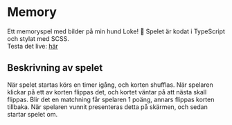 # Memory
Ett memoryspel med bilder på min hund Loke! 🐶 Spelet är kodat i TypeScript och stylat med SCSS. 
<br>
Testa det live: <a href="https://felicianorman.github.io/memorygame/">här</a>

## Beskrivning av spelet
När spelet startas körs en timer igång, och korten shufflas. När spelaren klickar på ett av korten flippas det, och kortet väntar på att nästa skall flippas. Blir det en matchning får spelaren 1 poäng, annars flippas korten tillbaka. När spelaren vunnit presenteras detta på skärmen, och sedan startar spelet om.

